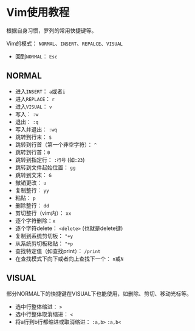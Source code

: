 # Vim使用教程

根据自身习惯，罗列的常用快捷键等。  

Vim的模式： `NORMAL`、`INSERT`、`REPALCE`、`VISUAL`  

- 回到`NORMAL`： `Esc`

## NORMAL

- 进入`INSERT`： `a`或者`i`
- 进入`REPLACE`： `r`
- 进入`VISUAL`： `v`
- 写入： `:w`
- 退出： `:q`
- 写入并退出： `:wq`
- 跳转到行末： `$`
- 跳转到行首（第一个非空字符）： `^`
- 跳转到行首：`0`
- 跳转到指定行： `:行号` (如`:23`)
- 跳转到文件起始位置： `gg`
- 跳转到文末： `G`
- 撤销更改： `u`
- 复制整行： `yy`
- 粘贴： `p`
- 删除整行： `dd`
- 剪切整行（vim内）： `xx`
- 逐个字符删除：`x`
- 逐个字符delete： `<delete>` (也就是delete键)
- 复制到系统剪切板： `"+y`
- 从系统剪切板粘贴： `"+p`
- 查找特定值（如查找print）： `/print`
- 在查找模式下向下或者向上查找下一个： `n`或`N`

## VISUAL

部分NORMAL下的快捷键在VISUAL下也能使用，如删除、剪切、移动光标等。  

- 选中行整体缩进： `>`
- 选中行整体取消缩进： `<`
- 将a行到b行都缩进或取消缩进： `:a,b>` `:a,b<`